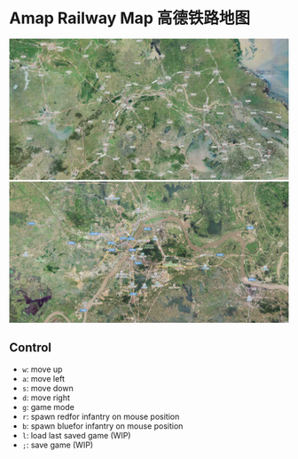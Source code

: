 # Amap Railway Map 高德铁路地图

![](./screenshot1.jpg)
![](./screenshot2.jpg)

## Control

- `w`: move up
- `a`: move left
- `s`: move down
- `d`: move right
- `g`: game mode
- `r`: spawn redfor infantry on mouse position
- `b`: spawn bluefor infantry on mouse position
- `l`: load last saved game (WIP)
- `;`: save game (WIP)